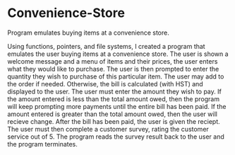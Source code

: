 # Convenience-Store
Program emulates buying items at a convenience store.

Using functions, pointers, and file systems, I created a program that emulates the user buying items at a convenience store.
The user is shown a welcome message and a menu of items and their prices, the user enters what they would like to purchase.
The user is then prompted to enter the quantity they wish to purchase of this particular item.
The user may add to the order if needed.
Otherwise, the bill is calculated (with HST) and displayed to the user.
The user must enter the amount they wish to pay.
If the amount entered is less than the total amount owed, then the program will keep prompting more payments until the entire bill has been paid.
If the amount entered is greater than the total amount owed, then the user will recieve change.
After the bill has been paid, the user is given the reciept.
The user must then complete a customer survey, rating the customer service out of 5.
The program reads the survey result back to the user and the program terminates.
